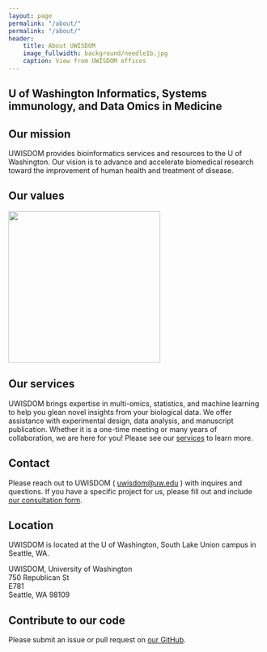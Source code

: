 ```yaml
---
layout: page
permalink: "/about/"
permalink: "/about/"
header:
    title: About UWISDOM
    image_fullwidth: background/needle1b.jpg
    caption: View from UWISDOM offices
---
```


## U of Washington Informatics, Systems immunology, and Data Omics in Medicine

## Our mission

UWISDOM provides bioinformatics services and resources to the U of Washington. Our vision is to advance and accelerate biomedical research toward the improvement of human health and treatment of disease.

## Our values

<img height="300px" class="center-block" src="https://github.com/UWISDOM/uwisdom.github.io/blob/gh-pages/images/values.png?raw=true">

## Our services

UWISDOM brings expertise in multi-omics, statistics, and machine learning to help you glean novel insights from your biological data. We offer assistance with experimental design, data analysis, and manuscript publication. Whether it is a one-time meeting or many years of collaboration, we are here for you! Please see our <a href="/services">services</a> to learn more.

## Contact

Please reach out to UWISDOM ( uwisdom@uw.edu ) with inquires and questions. If you have a specific project for us, please fill out and include <a href="/forms/UWISDOM_consult_form.pdf" download>our consultation form</a>.

## Location

UWISDOM is located at the U of Washington, South Lake Union campus in Seattle, WA.

UWISDOM, University of Washington  
750 Republican St  
E781  
Seattle, WA 98109 

## Contribute to our code

Please submit an issue or pull request on <a href="https://github.com/UWISDOM">our GitHub</a>.
